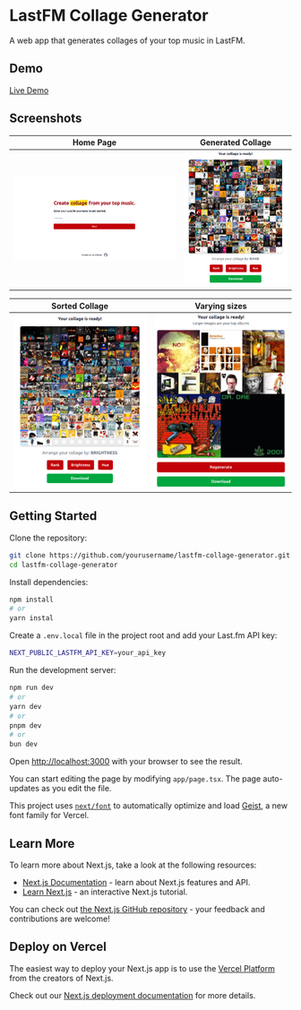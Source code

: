 # LastFM Collage Generator
A web app that generates collages of your top music in LastFM.

## Demo
[Live Demo](https://lastfm-collage-generator-liard.vercel.app)

##  Screenshots

| Home Page | Generated Collage |
|-----------|------------------|
| ![Home Screenshot](./screenshots/home.png) | ![Collage Screenshot](./screenshots/collage.png) |

| Sorted Collage | Varying sizes |
|-----------|------------------|
| ![Sorted Collage Screenshot](./screenshots/sortedcollage.png) | ![Varying Sizes Screenshot](./screenshots/varyingcollage.png) |




## Getting Started

Clone the repository:

```bash
git clone https://github.com/yourusername/lastfm-collage-generator.git
cd lastfm-collage-generator
```

Install dependencies:

```bash
npm install
# or
yarn instal
```
Create a `.env.local` file in the project root and add your Last.fm API key:
```bash
NEXT_PUBLIC_LASTFM_API_KEY=your_api_key
```

Run the development server:
```bash
npm run dev
# or
yarn dev
# or
pnpm dev
# or
bun dev
```

Open [http://localhost:3000](http://localhost:3000) with your browser to see the result.

You can start editing the page by modifying `app/page.tsx`. The page auto-updates as you edit the file.

This project uses [`next/font`](https://nextjs.org/docs/app/building-your-application/optimizing/fonts) to automatically optimize and load [Geist](https://vercel.com/font), a new font family for Vercel.

## Learn More

To learn more about Next.js, take a look at the following resources:

- [Next.js Documentation](https://nextjs.org/docs) - learn about Next.js features and API.
- [Learn Next.js](https://nextjs.org/learn) - an interactive Next.js tutorial.

You can check out [the Next.js GitHub repository](https://github.com/vercel/next.js) - your feedback and contributions are welcome!

## Deploy on Vercel

The easiest way to deploy your Next.js app is to use the [Vercel Platform](https://vercel.com/new?utm_medium=default-template&filter=next.js&utm_source=create-next-app&utm_campaign=create-next-app-readme) from the creators of Next.js.

Check out our [Next.js deployment documentation](https://nextjs.org/docs/app/building-your-application/deploying) for more details.

